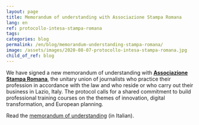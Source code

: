 ```yaml
---
layout: page
title: Memorandum of understanding with Associazione Stampa Romana
lang: en
ref: protocollo-intesa-stampa-romana
tags:
categories: blog
permalink: /en/blog/memorandum-understanding-stampa-romana/
image: /assets/images/2020-08-07-protocollo-intesa-stampa-romana.jpg
child_of_ref: blog
---
```


We have signed a new memorandum of understanding with [**Associazione Stampa Romana**](https://stamparomana.it/), the unitary union of journalists who practice their profession in accordance with the law and who reside or who carry out their business in Lazio, Italy. The protocol calls for a shared commitment to build professional training courses on the themes of innovation, digital transformation, and European planning.

Read the [memorandum of understanding](/assets/docs/Eutopian_ASR_Protocollo_Intesa.pdf) (in Italian).


